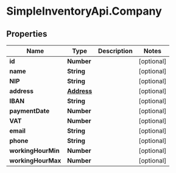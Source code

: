 # SimpleInventoryApi.Company

## Properties
Name | Type | Description | Notes
------------ | ------------- | ------------- | -------------
**id** | **Number** |  | [optional] 
**name** | **String** |  | [optional] 
**NIP** | **String** |  | [optional] 
**address** | [**Address**](Address.md) |  | [optional] 
**IBAN** | **String** |  | [optional] 
**paymentDate** | **Number** |  | [optional] 
**VAT** | **Number** |  | [optional] 
**email** | **String** |  | [optional] 
**phone** | **String** |  | [optional] 
**workingHourMin** | **Number** |  | [optional] 
**workingHourMax** | **Number** |  | [optional] 
